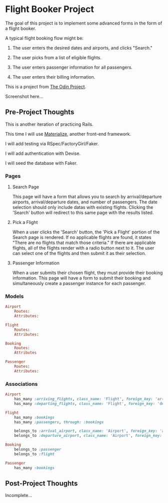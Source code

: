 # Flight Booker Project

The goal of this project is to implement some advanced forms in the form of a flight booker.

A typical flight booking flow might be:

1. The user enters the desired dates and airports, and clicks "Search."

2. The user picks from a list of eligible flights.

3. The user enters passenger information for all passengers.

4. The user enters their billing information.

This is a project from [The Odin Project](https://www.theodinproject.com/courses/ruby-on-rails/lessons/building-advanced-forms).

Screenshot here...

## Pre-Project Thoughts

This is another iteration of practicing Rails.

This time I will use [Materialize](https://github.com/mkhairi/materialize-sass), another front-end framework.

I will add testing via RSpec/FactoryGirl/Faker.

I will add authentication with Devise.

I will seed the database with Faker.

### Pages

1. Search Page

	This page will have a form that allows you to search by arrival/departure airports, arrival/departure dates, and number of passengers.
	The date selection should only include datas with existing flights.
	Clicking the 'Search' button will redirect to this same page with the results listed.

2. Pick a Flight

	When a user clicks the 'Search' button, the 'Pick a Flight' portion of the Search page is rendered.
	If no applicable flights are found, it states "There are no flights that match those criteria."
	If there are applicable flights, all of the flights render with a radio button next to it.
	The user can select one of the flights and then submit it as their selection.

3. Passenger Information

	When a user submits their chosen flight, they must provide their booking information.
	This page will have a form to submit their booking and simultaneously create a passenger instance for each passenger.

### Models

```ruby
Airport
	Routes:
	Attributes:

Flight
	Routes:
	Attributes:

Booking
	Routes:
	Attributes

Passenger
	Routes:
	Attributes:
```

### Associations

```ruby
Airport
	has_many :arriving_flights, class_name: 'Flight', foreign_key: 'arrival_airport_id'
	has_many :departing_flights, class_name: 'Flight', foreign_key: 'departure_airport_id'

Flight
	has_many :bookings
	has_many :passengers, through: :bookings

	belongs_to :arrival_airport, class_name: 'Airport', foreign_key: 'arrival_airport_id'
	belongs_to :departure_airport, class_name: 'Airport', foreign_key: 'departure_airport_id'

Booking
	belongs_to :passenger
	belongs_to :flight

Passenger
	has_many :bookings
```

## Post-Project Thoughts

Incomplete...